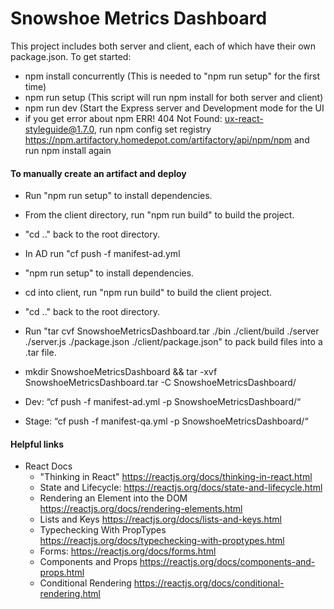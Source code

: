 # Snowshoe Metrics Dashboard

This project includes both server and client, each of which have their own package.json. To get started:

- npm install concurrently (This is needed to "npm run setup" for the first time)
- npm run setup (This script will run npm install for both server and client)
- npm run dev (Start the Express server and Development mode for the UI
- if you get error about npm ERR! 404 Not Found: ux-react-styleguide@1.7.0, run npm config set registry https://npm.artifactory.homedepot.com/artifactory/api/npm/npm and run npm install again

#### To manually create an artifact and deploy
- Run "npm run setup" to install dependencies.
- From the client directory, run "npm run build" to build the project.
- "cd .." back to the root directory.
- In AD run "cf push -f manifest-ad.yml

- "npm run setup"  to install dependencies.
- cd into client, run "npm run build" to build the client project.
- "cd .." back to the root directory.
- Run "tar cvf SnowshoeMetricsDashboard.tar ./bin ./client/build ./server ./server.js ./package.json ./client/package.json" to pack build files into a .tar file.

- mkdir SnowshoeMetricsDashboard && tar -xvf SnowshoeMetricsDashboard.tar -C SnowshoeMetricsDashboard/

- Dev: “cf push -f manifest-ad.yml -p SnowshoeMetricsDashboard/“

- Stage: “cf push -f manifest-qa.yml -p SnowshoeMetricsDashboard/“

#### Helpful links
- React Docs
    - "Thinking in React" https://reactjs.org/docs/thinking-in-react.html
    - State and Lifecycle: https://reactjs.org/docs/state-and-lifecycle.html
    - Rendering an Element into the DOM https://reactjs.org/docs/rendering-elements.html
    - Lists and Keys https://reactjs.org/docs/lists-and-keys.html
    - Typechecking With PropTypes https://reactjs.org/docs/typechecking-with-proptypes.html
    - Forms: https://reactjs.org/docs/forms.html
    - Components and Props https://reactjs.org/docs/components-and-props.html
    - Conditional Rendering https://reactjs.org/docs/conditional-rendering.html
